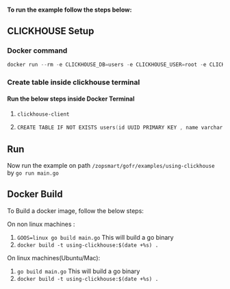 #### To run the example follow the steps below:

## CLICKHOUSE Setup

### Docker command
```c
docker run --rm -e CLICKHOUSE_DB=users -e CLICKHOUSE_USER=root -e CLICKHOUSE_DEFAULT_ACCESS_MANAGEMENT=1 -e CLICKHOUSE_PASSWORD=password -e CLICKHOUSE_HTTP_PORT=8123 -p 9001:9000/tcp  -p 8080:8123/tcp clickhouse/clickhouse-server
```

### Create table inside clickhouse terminal

#### Run the below steps inside Docker Terminal
1. `clickhouse-client`
2. ```c
   CREATE TABLE IF NOT EXISTS users(id UUID PRIMARY KEY , name varchar(50) , age varchar(50)) ENGINE = MergeTree ORDER BY id;"
   ```
   
## Run

Now run the example on path `/zopsmart/gofr/examples/using-clickhouse` by `go run main.go`

## Docker Build
To Build a docker image, follow the below steps:

On non linux machines :
1. `GOOS=linux go build main.go` This will build a go binary
2. `docker build -t using-clickhouse:$(date +%s) .`

On linux machines(Ubuntu/Mac):
1. `go build main.go` This will build a go binary
2. `docker build -t using-clickhouse:$(date +%s) .`

   